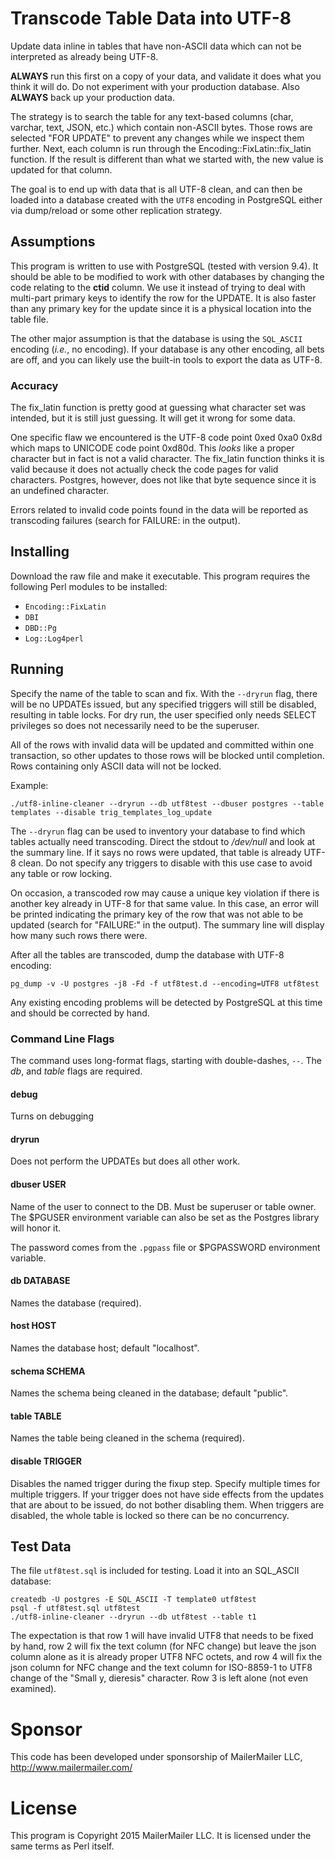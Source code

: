 # Transcode Table Data into UTF-8

Update data inline in tables that have non-ASCII data which can not be
interpreted as already being UTF-8.

**ALWAYS** run this first on a copy of your data, and validate it does
what you think it will do. Do not experiment with your production
database. Also **ALWAYS** back up your production data.

The strategy is to search the table for any text-based columns (char,
varchar, text, JSON, etc.) which contain non-ASCII bytes. Those rows
are selected "FOR UPDATE" to prevent any changes while we inspect them
further. Next, each column is run through the
Encoding::FixLatin::fix_latin function. If the result is different
than what we started with, the new value is updated for that column.

The goal is to end up with data that is all UTF-8 clean, and can then
be loaded into a database created with the `UTF8` encoding in
PostgreSQL either via dump/reload or some other replication strategy.

## Assumptions

This program is written to use with PostgreSQL (tested with
version 9.4). It should be able to be modified to work with other
databases by changing the code relating to the **ctid** column.  We
use it instead of trying to deal with multi-part primary keys to
identify the row for the UPDATE. It is also faster than any primary
key for the update since it is a physical location into the table
file.

The other major assumption is that the database is using the `SQL_ASCII`
encoding (*i.e.*, no encoding). If your database is any other encoding,
all bets are off, and you can likely use the built-in tools to export
the data as UTF-8.

### Accuracy

The fix_latin function is pretty good at guessing what character set
was intended, but it is still just guessing. It will get it wrong for
some data.

One specific flaw we encountered is the UTF-8 code point 0xed 0xa0
0x8d which maps to UNICODE code point 0xd80d. This *looks* like a
proper character but in fact is not a valid character. The fix_latin
function thinks it is valid because it does not actually check the
code pages for valid characters. Postgres, however, does not like that
byte sequence since it is an undefined character.

Errors related to invalid code points found in the data will be
reported as transcoding failures (search for FAILURE: in the output).


## Installing

Download the raw file and make it executable. This program requires
the following Perl modules to be installed:

* `Encoding::FixLatin`
* `DBI`
* `DBD::Pg`
* `Log::Log4perl`

## Running

Specify the name of the table to scan and fix. With the `--dryrun`
flag, there will be no UPDATEs issued, but any specified triggers will
still be disabled, resulting in table locks. For dry run, the user
specified only needs SELECT privileges so does not necessarily need to
be the superuser.

All of the rows with invalid data will be updated and committed within
one transaction, so other updates to those rows will be blocked until
completion. Rows containing only ASCII data will not be locked.

Example:

```
./utf8-inline-cleaner --dryrun --db utf8test --dbuser postgres --table templates --disable trig_templates_log_update
```

The `--dryrun` flag can be used to inventory your database to find
which tables actually need transcoding. Direct the stdout to
*/dev/null* and look at the summary line. If it says no rows were
updated, that table is already UTF-8 clean. Do not specify any
triggers to disable with this use case to avoid any table or row
locking.

On occasion, a transcoded row may cause a unique key violation if
there is another key already in UTF-8 for that same value. In this
case, an error will be printed indicating the primary key of the row
that was not able to be updated (search for "FAILURE:" in the
output). The summary line will display how many such rows there
were.

After all the tables are transcoded, dump the database with UTF-8
encoding:

```
pg_dump -v -U postgres -j8 -Fd -f utf8test.d --encoding=UTF8 utf8test
```

Any existing encoding problems will be detected by PostgreSQL at this
time and should be corrected by hand.

### Command Line Flags

The command uses long-format flags, starting with double-dashes,
`--`. The *db*, and *table* flags are required.

#### debug

Turns on debugging

#### dryrun

Does not perform the UPDATEs but does all other work.

#### dbuser USER

Name of the user to connect to the DB.  Must be superuser
or table owner. The $PGUSER environment variable can also be set as
the Postgres library will honor it.

The password comes from the `.pgpass` file or $PGPASSWORD environment
variable.

#### db DATABASE

Names the database (required).

#### host HOST

Names the database host; default "localhost".

#### schema SCHEMA

Names the schema being cleaned in the database; default "public".

#### table TABLE

Names the table being cleaned in the schema (required).

#### disable TRIGGER

Disables the named trigger during the fixup step. Specify multiple
times for multiple triggers. If your trigger does not have side
effects from the updates that are about to be issued, do not bother
disabling them. When triggers are disabled, the whole table is locked
so there can be no concurrency.

## Test Data

The file `utf8test.sql` is included for testing. Load it into an
SQL_ASCII database:

```
createdb -U postgres -E SQL_ASCII -T template0 utf8test
psql -f utf8test.sql utf8test
./utf8-inline-cleaner --dryrun --db utf8test --table t1
```

The expectation is that row 1 will have invalid UTF8 that needs to be
fixed by hand, row 2 will fix the text column (for NFC change) but
leave the json column alone as it is already proper UTF8 NFC octets,
and row 4 will fix the json column for NFC change and the text column
for ISO-8859-1 to UTF8 change of the "Small y, dieresis" character.
Row 3 is left alone (not even examined).

# Sponsor

This code has been developed under sponsorship of MailerMailer
LLC, http://www.mailermailer.com/

# License

This program is Copyright 2015 MailerMailer LLC. It is licensed under
the same terms as Perl itself.
